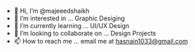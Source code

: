 - 👋 Hi, I’m @majeeedshaikh
- 👀 I’m interested in ... Graphic Desiging 
- 🌱 I’m currently learning ... UI/UX Design
- 💞️ I’m looking to collaborate on ... Design Projects
- 📫 How to reach me ... email me at hasnain1033@gmail.com

<!---
majeeedshaikh/majeeedshaikh is a ✨ special ✨ repository because its `README.md` (this file) appears on your GitHub profile.
You can click the Preview link to take a look at your changes.
--->
